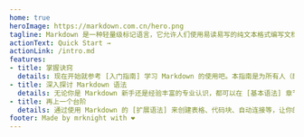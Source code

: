 ```yaml
---
home: true
heroImage: https://markdown.com.cn/hero.png
tagline: Markdown 是一种轻量级标记语言，它允许人们使用易读易写的纯文本格式编写文档，Markdown文件的后缀名便是“.md”。
actionText: Quick Start →
actionLink: /intro.md
features:
- title: 掌握诀窍
  details: 现在开始就参考 [入门指南] 学习 Markdown 的使用吧。本指南是为所有人（即便是新手）编写的。
- title: 深入探讨 Markdown 语法
  details: 无论你是 Markdown 新手还是经验丰富的专业认识，都可以在 [基本语法] 章节找到有关 Markdown 格式的所有答案。
- title: 再上一个台阶
  details: 通过使用 Markdown 的 [扩展语法] 来创建表格、代码块、自动连接等，让你的 Markdown 文档更加出色。
footer: Made by mrknight with ❤️
---
```

